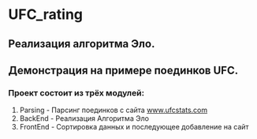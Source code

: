# UFC_rating
## Реализация алгоритма Эло. 
## Демонстрация на примере поединков UFC.
### Проект состоит из трёх модулей:
1) Parsing - Парсинг поединков с сайта www.ufcstats.com
2) BackEnd - Реализация Алгоритма Эло 
3) FrontEnd - Сортировка данных и последующее добавление на сайт
